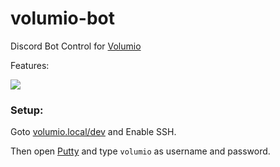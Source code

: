 # volumio-bot

Discord Bot Control
for [Volumio](https://volumio.org/)

Features:

![](https://screen.rexum.space/ypNAy2ZJYo.png?key=nt4CDbujrfXrPo)

### Setup:

Goto [volumio.local/dev](http://volumio.local/dev/) and Enable SSH.

Then open [Putty](https://putty.org/) and type `volumio` as username and password.
